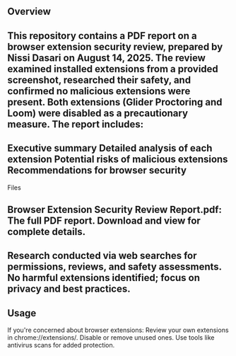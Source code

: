 Overview
--------------
This repository contains a PDF report on a browser extension security review, prepared by Nissi Dasari on August 14, 2025. The review examined installed extensions from a provided screenshot, researched their safety, and confirmed no malicious extensions were present. Both extensions (Glider Proctoring and Loom) were disabled as a precautionary measure.
The report includes:
--------------
Executive summary
Detailed analysis of each extension
Potential risks of malicious extensions
Recommendations for browser security
--------------
Files

Browser Extension Security Review Report.pdf: The full PDF report. Download and view for complete details.
--------------
Research conducted via web searches for permissions, reviews, and safety assessments.
No harmful extensions identified; focus on privacy and best practices.
--------------
Usage
--------------
If you're concerned about browser extensions:
Review your own extensions in chrome://extensions/.
Disable or remove unused ones.
Use tools like antivirus scans for added protection.
